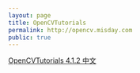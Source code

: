 ```yaml
---
layout: page
title: OpenCVTutorials
permalink: http://opencv.misday.com
public: true
---
```


[OpenCVTutorials 4.1.2 中文](opencv.misday.com)